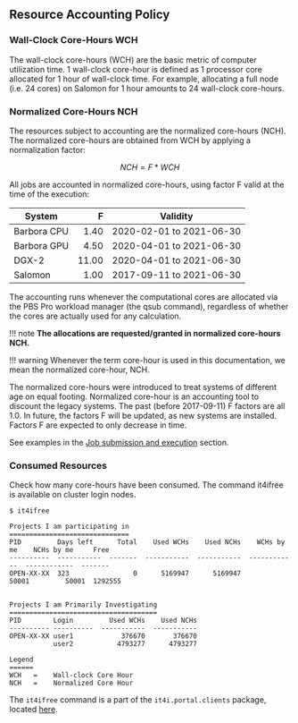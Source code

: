 ## Resource Accounting Policy

### Wall-Clock Core-Hours WCH

The wall-clock core-hours (WCH) are the basic metric of computer utilization time.
1 wall-clock core-hour is defined as 1 processor core allocated for 1 hour of wall-clock time. For example, allocating a full node (i.e. 24 cores) on Salomon for 1 hour amounts to 24 wall-clock core-hours.

### Normalized Core-Hours NCH

The resources subject to accounting are the normalized core-hours (NCH).
The normalized core-hours are obtained from WCH by applying a normalization factor:

$$
NCH = F*WCH
$$

All jobs are accounted in normalized core-hours, using factor F valid at the time of the execution:

| System        | F    | Validity                  |
| --------------| ---: | --------                  |
| Barbora CPU   | 1.40 |  2020-02-01 to 2021-06-30 |
| Barbora GPU   | 4.50 |  2020-04-01 to 2021-06-30 |
| DGX-2         |11.00 |  2020-04-01 to 2021-06-30 |
| Salomon       | 1.00 |  2017-09-11 to 2021-06-30 |


The accounting runs whenever the computational cores are allocated via the PBS Pro workload manager (the qsub command), regardless of whether
the cores are actually used for any calculation.

!!! note
    **The allocations are requested/granted in normalized core-hours NCH.**

!!! warning
    Whenever the term core-hour is used in this documentation, we mean the normalized core-hour, NCH.

The normalized core-hours were introduced to treat systems of different age on equal footing.
Normalized core-hour is an accounting tool to discount the legacy systems. The past (before 2017-09-11) F factors are all 1.0.
In future, the factors F will be updated, as new systems are installed. Factors F are expected to only decrease in time.

See examples in the [Job submission and execution][1] section.

### Consumed Resources

Check how many core-hours have been consumed. The command it4ifree is available on cluster login nodes.

```console
$ it4ifree

Projects I am participating in
==============================
PID         Days left      Total    Used WCHs    Used NCHs    WCHs by me    NCHs by me     Free
----------  -----------  -------  -----------  -----------  ------------  ------------  -------
OPEN-XX-XX  323                0      5169947      5169947         50001         50001  1292555


Projects I am Primarily Investigating
=====================================
PID        Login         Used WCHs    Used NCHs
---------- ----------  -----------  -----------
OPEN-XX-XX user1            376670       376670
           user2           4793277      4793277

Legend
======
WCH   =    Wall-clock Core Hour
NCH   =    Normalized Core Hour
```

The `it4ifree` command is a part of the `it4i.portal.clients` package, located [here][pypi].

[1]: job-submission-and-execution.md

[pypi]: https://pypi.python.org/pypi/it4i.portal.clients
